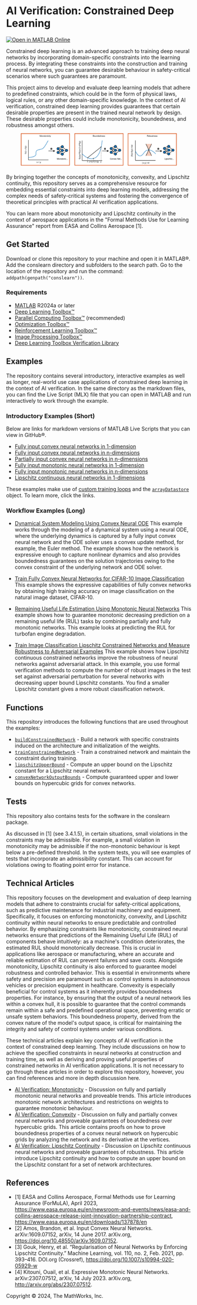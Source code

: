 # AI Verification: Constrained Deep Learning

[![Open in MATLAB
Online](https://www.mathworks.com/images/responsive/global/open-in-matlab-online.svg)](https://matlab.mathworks.com/open/github/v1?repo=matlab-deep-learning/constrained-deep-learning)

Constrained deep learning is an advanced approach to training deep neural
networks by incorporating domain-specific constraints into the learning process.
By integrating these constraints into the construction and training of neural
networks, you can guarantee desirable behaviour in safety-critical scenarios
where such guarantees are paramount.

This project aims to develop and evaluate deep learning models that adhere to
predefined constraints, which could be in the form of physical laws, logical
rules, or any other domain-specific knowledge. In the context of AI
verification, constrained deep learning provides guarantees that certain
desirable properties are present in the trained neural network by design. These
desirable properties could include monotonicity, boundedness, and robustness
amongst others.

<figure>
<p align="center">
    <img src="./documentation/figures/constrained_learning.svg">
</p>
</figure>

By bringing together the concepts of monotonicity, convexity, and Lipschitz
continuity, this repository serves as a comprehensive resource for embedding
essential constraints into deep learning models, addressing the complex needs of
safety-critical systems and fostering the convergence of theoretical principles
with practical AI verification applications.

You can learn more about monotonicity and Lipschitz continuity in the context of
aerospace applications in the "Formal Methods Use for Learning Assurance" report
from EASA and Collins Aerospace [1].

## Get Started

Download or clone this repository to your machine and open it in MATLAB&reg;.
Add the conslearn directory and subfolders to the search path. Go to the
location of the repository and run the command: `addpath(genpath("conslearn"))`.

### Requirements

- [MATLAB](http://www.mathworks.com) R2024a or later
- [Deep Learning
  Toolbox&trade;](https://www.mathworks.com/products/deep-learning.html)
- [Parallel Computing
  Toolbox&trade;](https://uk.mathworks.com/products/parallel-computing.html)
  (recommended)
- [Optimization
  Toolbox&trade;](https://www.mathworks.com/products/optimization.html)
- [Reinforcement Learning
  Toolbox&trade;](https://www.mathworks.com/products/reinforcement-learning.html)
- [Image Processing
  Toolbox&trade;](https://www.mathworks.com/products/image-processing.html)
- [Deep Learning Toolbox Verification
  Library](https://uk.mathworks.com/products/deep-learning-verification-library.html)

## Examples

The repository contains several introductory, interactive examples as well as
longer, real-world use case applications of constrained deep learning in the
context of AI verification. In the same directory as the markdown files, you can
find the Live Script (MLX) file that you can open in MATLAB and run
interactively to work through the example.

### Introductory Examples (Short)

Below are links for markdown versions of MATLAB Live Scripts that you can view
in GitHub&reg;.

- [Fully input convex neural networks in
  1-dimension](examples/convex/introductory/PoC_Ex1_1DFICNN.md)
- [Fully input convex neural networks in
  n-dimensions](examples/convex/introductory/PoC_Ex2_nDFICNN.md)
- [Partially input convex neural networks in
  n-dimensions](examples/convex/introductory/PoC_Ex3_nDPICNN.md)
- [Fully input monotonic neural networks in
  1-dimension](examples/monotonic/introductory/PoC_Ex1_1DFMNN.md)
- [Fully input monotonic neural networks in
  n-dimensions](examples/monotonic/introductory/PoC_Ex2_nDFMNN.md)
- [Lipschitz continuous neural networks in
  1-dimensions](examples/lipschitz/introductory/PoC_Ex1_1DLNN.md)

These examples make use of [custom training
loops](https://uk.mathworks.com/help/deeplearning/deep-learning-custom-training-loops.html)
and the
[`arrayDatastore`](https://uk.mathworks.com/help/matlab/ref/matlab.io.datastore.arraydatastore.html)
object. To learn more, click the links.

### Workflow Examples (Long)

- [Dynamical System Modeling Using Convex Neural
ODE](examples/convex/neuralODE/TrainConvexNeuralODENetworkWithEulerODESolverExample.md)
This example works through the modeling of a dynamical system using a neural
ODE, where the underlying dynamics is captured by a fully input convex neural
network and the ODE solver uses a convex update method, for example, the Euler
method. The example shows how the network is expressive enough to capture
nonlinear dynamics and also provides boundedness guarantees on the solution
trajectories owing to the convex constraint of the underlying network and ODE
solver.

- [Train Fully Convex Neural Networks for CIFAR-10 Image
Classification](examples/convex/classificationCIFAR10/TrainICNNOnCIFAR10Example.md)
This example shows the expressive capabilities of fully convex networks by
obtaining high training accuracy on image classification on the natural image
dataset, CIFAR-10.

- [Remaining Useful Life Estimation Using Monotonic Neural
Networks](examples/monotonic/RULEstimateUsingMonotonicNetworks/RULEstimationUsingMonotonicNetworksExample.md)
This example shows how to guarantee monotonic decreasing prediction on a
remaining useful life (RUL) tasks by combining partially and fully monotonic
networks. This example looks at predicting the RUL for turbofan engine
degradation.

- [Train Image Classification Lipschitz Constrained Networks and Measure
Robustness to Adversarial
Examples](examples/lipschitz/classificationDigits/LipschitzClassificationNetworksRobustToAdversarialExamples.md)
This example shows how Lipschitz continuous constrained networks improve the
robustness of neural networks against adversarial attack. In this example, you
use formal verification methods to compute the number of robust images in the
test set against adversarial perturbation for several networks with decreasing
upper bound Lipschitz constants. You find a smaller Lipschitz constant gives a
more robust classification network.

## Functions

This repository introduces the following functions that are used throughout the
examples:

- [`buildConstrainedNetwork`](conslearn/buildConstrainedNetwork.m) - Build a
  network with specific constraints induced on the architecture and
  initialization of the weights.
- [`trainConstrainedNetwork`](conslearn/trainConstrainedNetwork.m) - Train a
  constrained network and maintain the constraint during training.
- [`lipschitzUpperBound`](conslearn/lipschitzUpperBound.m) - Compute an upper
  bound on the Lipschitz constant for a Lipschitz neural network.
- [`convexNetworkOutputBounds`](conslearn/convexNetworkOutputBounds.m) - Compute
  guaranteed upper and lower bounds on hypercubic grids for convex networks.

## Tests

This repository also contains tests for the software in the conslearn package.

As discussed in [1] (see 3.4.1.5), in certain situations, small violations in
the constraints may be admissible. For example, a small violation in
monotonicity may be admissible if the non-monotonic behaviour is kept below a
pre-defined threshold. In the system tests, you will see examples of tests that
incorporate an admissibility constant. This can account for violations owing to
floating point error for instance.

## Technical Articles

This repository focuses on the development and evaluation of deep learning
models that adhere to constraints crucial for safety-critical applications, such
as predictive maintenance for industrial machinery and equipment. Specifically,
it focuses on enforcing monotonicity, convexity, and Lipschitz continuity within
neural networks to ensure predictable and controlled behavior. By emphasizing
constraints like monotonicity, constrained neural networks ensure that
predictions of the Remaining Useful Life (RUL) of components behave intuitively:
as a machine's condition deteriorates, the estimated RUL should monotonically
decrease. This is crucial in applications like aerospace or manufacturing, where
an accurate and reliable estimation of RUL can prevent failures and save costs.
Alongside monotonicity, Lipschitz continuity is also enforced to guarantee model
robustness and controlled behavior. This is essential in environments where
safety and precision are paramount such as control systems in autonomous
vehicles or precision equipment in healthcare. Convexity is especially
beneficial for control systems as it inherently provides boundedness properties.
For instance, by ensuring that the output of a neural network lies within a
convex hull, it is possible to guarantee that the control commands remain within
a safe and predefined operational space, preventing erratic or unsafe system
behaviors. This boundedness property, derived from the convex nature of the
model's output space, is critical for maintaining the integrity and safety of
control systems under various conditions.

These technical articles explain key concepts of AI verification in the context
of constrained deep learning. They include discussions on how to achieve the
specified constraints in neural networks at construction and training time, as
well as deriving and proving useful properties of constrained networks in AI
verification applications. It is not necessary to go through these articles in
order to explore this repository, however, you can find references and more in
depth discussion here.

- [AI Verification: Monotonicity](documentation/AI-Verification-Monotonicity.md) -
  Discussion on fully and partially monotonic neural networks and proveable
  trends. This article introduces monotonic network architectures and
  restrictions on weights to guarantee monotonic behaviour.
- [AI Verification: Convexity](documentation/AI-Verification-Convexity.md) -
  Discussion on fully and partially convex neural networks and proveable
  guarantees of boundedness over hypercubic grids. This article contains proofs
  on how to prove boundedness properties of a convex neural network on
  hypercubic grids by analyzing the network and its derivative at the vertices.
- [AI Verification: Lipschitz
  Continuity](documentation/AI-Verification-Lipschitz.md) - Discussion on
  Lipschitz continuous neural networks and proveable guarantees of robustness.
  This article introduce Lipschitz continuity and how to compute an upper bound
  on the Lipschitz constant for a set of network architectures.

## References

- [1] EASA and Collins Aerospace, Formal Methods use for Learning Assurance
  (ForMuLA), April 2023,
  <https://www.easa.europa.eu/en/newsroom-and-events/news/easa-and-collins-aerospace-release-joint-innovation-partnership-contract>,
  <https://www.easa.europa.eu/en/downloads/137878/en>
- [2] Amos, Brandon, et al. Input Convex Neural Networks. arXiv:1609.07152,
  arXiv, 14 June 2017. arXiv.org, <https://doi.org/10.48550/arXiv.1609.07152>.
- [3] Gouk, Henry, et al. “Regularisation of Neural Networks by Enforcing
  Lipschitz Continuity.” Machine Learning, vol. 110, no. 2, Feb. 2021, pp.
  393–416. DOI.org (Crossref), <https://doi.org/10.1007/s10994-020-05929-w>
- [4] Kitouni, Ouail, et al. Expressive Monotonic Neural Networks.
  arXiv:2307.07512, arXiv, 14 July 2023. arXiv.org,
  <http://arxiv.org/abs/2307.07512>.

Copyright © 2024, The MathWorks, Inc.

